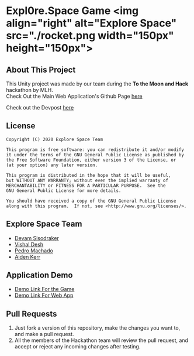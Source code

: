 # Expl0re.Space Game <img align="right" alt="Explore Space" src="./rocket.png width="150px" height="150px">

## About This Project
This Unity project was made by our team during the __To the Moon and Hack__ hackathon by MLH.  
Check Out the Main Web Application's Github Page [here](https://github.com/TheD3vel0per/ExploreSpaceWeb)  

Check out the Devpost [here](https://devpost.com/software/expl0re-space)  

## License
```
Copyright (C) 2020 Explore Space Team

This program is free software: you can redistribute it and/or modify
it under the terms of the GNU General Public License as published by
the Free Software Foundation, either version 3 of the License, or
(at your option) any later version.

This program is distributed in the hope that it will be useful,
but WITHOUT ANY WARRANTY; without even the implied warranty of
MERCHANTABILITY or FITNESS FOR A PARTICULAR PURPOSE.  See the
GNU General Public License for more details.

You should have received a copy of the GNU General Public License
along with this program.  If not, see <http://www.gnu.org/licenses/>.
```

## Explore Space Team
 - [Devam Sisodraker](https://github.com/TheD3vel0per)
 - [Vishal Desh](https://github.com/VDeshh)
 - [Pedro Machado](https://github.com/machadop1407)
 - [Aiden Kerr](https://github.com/AidenKerr)


## Application Demo
- [Demo Link For the Game](https://explorespace-5d3a9.web.app/)
- [Demo Link For Web App](https://game.expl0re.space/)


## Pull Requests

1. Just fork a version of this repository, make the changes you want to, and make a pull request.  
2. All the members of the Hackathon team will review the pull request, and accept or reject any incoming changes after testing.  
